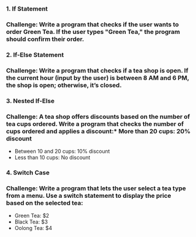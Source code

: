 ### 1. **If Statement**

### **Challenge:** Write a program that checks if the user wants to order Green Tea. If the user types "Green Tea," the program should confirm their order.

### 2. **If-Else Statement**

### **Challenge:** Write a program that checks if a tea shop is open. If the current hour (input by the user) is between 8 AM and 6 PM, the shop is open; otherwise, it’s closed.

### 3. **Nested If-Else**

### **Challenge:** A tea shop offers discounts based on the number of tea cups ordered. Write a program that checks the number of cups ordered and applies a discount:* More than 20 cups: 20% discount
* Between 10 and 20 cups: 10% discount
* Less than 10 cups: No discount


### 4. **Switch Case**

### **Challenge:** Write a program that lets the user select a tea type from a menu. Use a switch statement to display the price based on the selected tea:
* Green Tea: $2
* Black Tea: $3
* Oolong Tea: $4